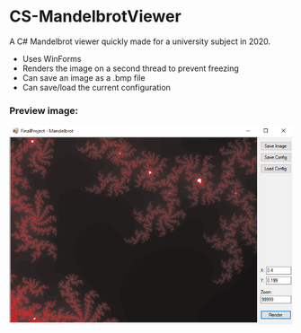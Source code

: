 # CS-MandelbrotViewer
A C# Mandelbrot viewer quickly made for a university subject in 2020.

- Uses WinForms
- Renders the image on a second thread to prevent freezing
- Can save an image as a .bmp file
- Can save/load the current configuration

### Preview image:
![preview.png](preview.png)
